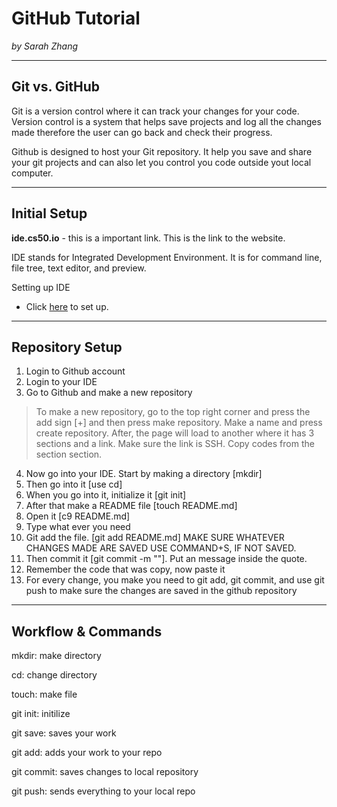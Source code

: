 # GitHub Tutorial

_by Sarah Zhang_

---
## Git vs. GitHub

Git is a version control where it can track your changes for your code. Version control is a system that helps save projects and log all the changes made therefore the user can go back and check their progress.

Github is designed to host your Git repository. It help you save and share your git projects and can also let you control you code outside yout local computer.

---
## Initial Setup

**ide.cs50.io** - this is a important link. This is the link to the website.

IDE stands for Integrated Development Environment. It is for command line, file tree, text editor, and preview.

Setting up IDE
* Click [here](github.com/hstatsep/ide50) to set up.

---
## Repository Setup
1. Login to Github account
2. Login to your IDE
3. Go to Github and make a new repository
> To make a new repository, go to the top right corner and press the add sign [+] and then press make repository. Make a name and press create repository. After, the page will load to another where it has 3 sections and a link. Make sure the link is SSH. Copy codes from the section section.
4. Now go into your IDE. Start by making a directory [mkdir]
5. Then go into it [use cd]
6. When you go into it, initialize it [git init]
7. After that make a README file [touch README.md]
8. Open it [c9 README.md]
9. Type what ever you need
10. Git add the file. [git add README.md] MAKE SURE WHATEVER CHANGES MADE ARE SAVED USE COMMAND+S, IF NOT SAVED.
11. Then commit it [git commit -m ""]. Put an message inside the quote.
12. Remember the code that was copy, now paste it
13. For every change, you make you need to git add, git commit, and use git push to make sure the changes are saved in the github repository

---
## Workflow & Commands

mkdir: make directory

cd: change directory

touch: make file

git init: initilize

git save: saves your work

git add: adds your work to your repo

git commit: saves changes to local repository

git push: sends everything to your local repo

